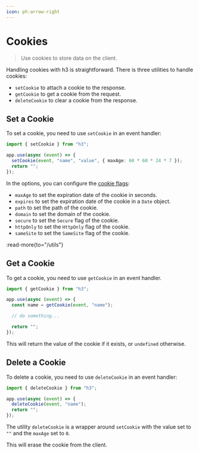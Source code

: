 ```yaml
---
icon: ph:arrow-right
---
```


# Cookies

> Use cookies to store data on the client.

Handling cookies with h3 is straightforward. There is three utilities to handle cookies:

- `setCookie` to attach a cookie to the response.
- `getCookie` to get a cookie from the request.
- `deleteCookie` to clear a cookie from the response.

## Set a Cookie

To set a cookie, you need to use `setCookie` in an event handler:

```ts
import { setCookie } from "h3";

app.use(async (event) => {
  setCookie(event, "name", "value", { maxAge: 60 * 60 * 24 * 7 });
  return "";
});
```

In the options, you can configure the [cookie flags](https://developer.mozilla.org/en-US/docs/Web/HTTP/Headers/Set-Cookie):

- `maxAge` to set the expiration date of the cookie in seconds.
- `expires` to set the expiration date of the cookie in a `Date` object.
- `path` to set the path of the cookie.
- `domain` to set the domain of the cookie.
- `secure` to set the `Secure` flag of the cookie.
- `httpOnly` to set the `HttpOnly` flag of the cookie.
- `sameSite` to set the `SameSite` flag of the cookie.

:read-more{to="/utils"}

## Get a Cookie

To get a cookie, you need to use `getCookie` in an event handler.

```ts
import { getCookie } from "h3";

app.use(async (event) => {
  const name = getCookie(event, "name");

  // do something...

  return "";
});
```

This will return the value of the cookie if it exists, or `undefined` otherwise.

## Delete a Cookie

To delete a cookie, you need to use `deleteCookie` in an event handler:

```ts
import { deleteCookie } from "h3";

app.use(async (event) => {
  deleteCookie(event, "name");
  return "";
});
```

The utility `deleteCookie` is a wrapper around `setCookie` with the value set to `""` and the `maxAge` set to `0`.

This will erase the cookie from the client.
